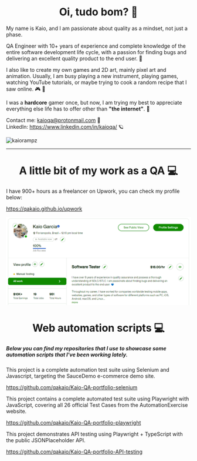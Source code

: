 <h1 align="center">Oi, tudo bom? 💙</h1>

<p>
My name is Kaio, and I am passionate about quality as a mindset, not just a phase.

QA Engineer with 10+ years of experience and complete knowledge of the entire software development life cycle, with a passion for finding bugs and delivering an excellent quality product to the end user. 💙

I also like to create my own games and 2D art, mainly pixel art and animation. Usually, I am busy playing a new instrument, playing games, watching YouTube tutorials, or maybe trying to cook a random recipe that I saw online. 🎮 🍖

I was a <b>hardcore</b> gamer once, but now, I am trying my best to appreciate everything else life has to offer other than <b>"the internet"</b>. 🌈   

Contact me: kaioqa@protonmail.com 🙂  
LinkedIn: https://www.linkedin.com/in/kaioqa/ 🪐  
</p>

<p align="left"> <img src="https://komarev.com/ghpvc/?username=kaiorampz" alt="kaiorampz" /> </p>
<hr>
<h1 align="center">A little bit of my work as a QA 💻</h1>
<p>
I have 900+ hours as a freelancer on Upwork, you can check my profile below:

https://qakaio.github.io/upwork
  
<img src="upwork.png"></img>

</p>
<h1 align="center">Web automation scripts 💻 </h1>
<p>
<h5>Below you can find my repositories that I use to showcase some automation scripts that I've been working lately.</h5>

This project is a complete automation test suite using Selenium and Javascript, targeting the SauceDemo e-commerce demo site.

https://github.com/qakaio/Kaio-QA-portfolio-selenium


This project contains a complete automated test suite using Playwright with JavaScript, covering all 26 official Test Cases from the AutomationExercise website.

https://github.com/qakaio/Kaio-QA-portfolio-playwright


This project demonstrates API testing using Playwright + TypeScript with the public JSONPlaceholder API.

https://github.com/qakaio/Kaio-QA-portfolio-API-testing
</p>

